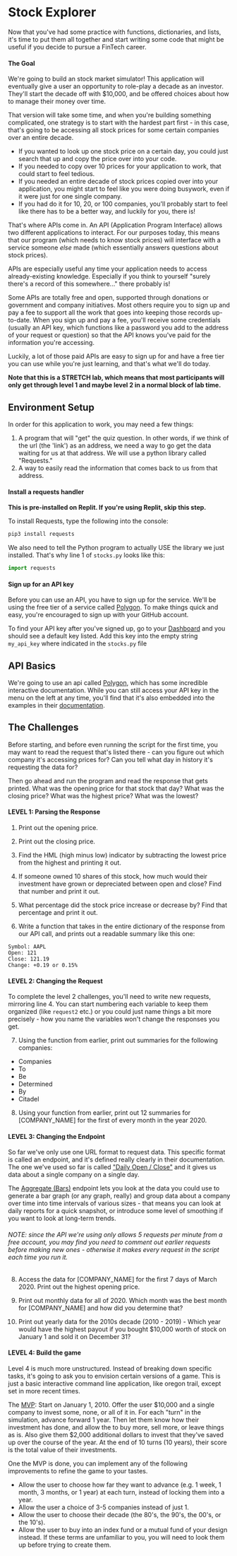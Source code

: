 # Stock Explorer

Now that you've had some practice with functions, dictionaries, and lists, it's time to put them all together and start writing some code that might be useful if you decide to pursue a FinTech career.

#### The Goal

We're going to build an stock market simulator! This application will eventually give a user an opportunity to role-play a decade as an investor. They'll start the decade off with $10,000, and be offered choices about how to manage their money over time.

That version will take some time, and when you're building something complicated, one strategy is to start with the hardest part first - in this case, that's going to be accessing all stock prices for some certain companies over an entire decade.

* If you wanted to look up one stock price on a certain day, you could just search that up and copy the price over into your code.
* If you needed to copy over 10 prices for your application to work, that could start to feel tedious.
* If you needed an entire decade of stock prices copied over into your application, you might start to feel like you were doing busywork, even if it were just for one single company. 
* If you had do it for 10, 20, or 100 companies, you'll probably start to feel like there has to be a better way, and luckily for you, there is!

That's where APIs come in. An API (Application Program Interface) allows two different applications to interact. For our purposes today, this means that our program (which needs to know stock prices) will interface with a service someone _else_ made (which essentially answers questions about stock prices).

APIs are especially useful any time your application needs to access already-existing knowledge. Especially if you think to yourself "surely there's a record of this somewhere..." there probably is!

Some APIs are totally free and open, supported through donations or government and company initiatives. Most others require you to sign up and pay a fee to support all the work that goes into keeping those records up-to-date. When you sign up and pay a fee, you'll receive some credentials (usually an API key, which functions like a password you add to the address of your request or question) so that the API knows you've paid for the information you're accessing.

Luckily, a lot of those paid APIs are easy to sign up for and have a free tier you can use while you're just learning, and that's what we'll do today.

**Note that this is a STRETCH lab, which means that most participants will only get through level 1 and maybe level 2 in a normal block of lab time.**

## Environment Setup

In order for this application to work, you may need a few things:

1. A program that will "get" the quiz question. In other words, if we think of the url (the 'link') as an address, we need a way to go get the data waiting for us at that address. We will use a python library called "Requests."
2. A way to easily read the information that comes back to us from that address.

#### Install a requests handler

**This is pre-installed on Replit. If you're using Replit, skip this step.**

To install Requests, type the following into the console:

```bash
pip3 install requests
```

We also need to tell the Python program to actually USE the library we just installed. That's why line 1 of `stocks.py` looks like this:

```Python
import requests
```

#### Sign up for an API key

Before you can use an API, you have to sign up for the service. We'll be using the free tier of a service called [Polygon](https://polygon.io/). To make things quick and easy, you're encouraged to sign up with your GitHub account.

To find your API key after you've signed up, go to your [Dashboard](https://polygon.io/dashboard/api-keys) and you should see a default key listed. Add this key into the empty string `my_api_key` where indicated in the `stocks.py` file

## API Basics

We're going to use an api called [Polygon](https://polygon.io/), which has some incredible interactive documentation. While you can still access your API key in the menu on the left at any time, you'll find that it's also embedded into the examples in their [documentation](https://polygon.io/docs/stocks/get_v1_open-close__stocksticker___date).

## The Challenges

Before starting, and before even running the script for the first time, you may want to read the request that's listed there - can you figure out which company it's accessing prices for? Can you tell what day in history it's requesting the data for?

Then go ahead and run the program and read the response that gets printed. What was the opening price for that stock that day? What was the closing price? What was the highest price? What was the lowest?

#### LEVEL 1: Parsing the Response

1. Print out the opening price.

2. Print out the closing price.

3. Find the HML (high minus low) indicator by subtracting the lowest price from the highest and printing it out.

4. If someone owned 10 shares of this stock, how much would their investment have grown or depreciated between open and close? Find that number and print it out.

5. What percentage did the stock price increase or decrease by? Find that percentage and print it out.

6. Write a function that takes in the entire dictionary of the response from our API call, and prints out a readable summary like this one:

```
Symbol: AAPL
Open: 121
Close: 121.19
Change: +0.19 or 0.15%
```

#### LEVEL 2: Changing the Request

To complete the level 2 challenges, you'll need to write new requests, mirroring line 4. You can start numbering each variable to keep them organized (like `request2` etc.) or you could just name things a bit more precisely - how you name the variables won't change the responses you get.

7. Using the function from earlier, print out summaries for the following companies:

- Companies
- To
- Be
- Determined
- By
- Citadel

8. Using your function from earlier, print out 12 summaries for [COMPANY_NAME] for the first of every month in the year 2020.

#### LEVEL 3: Changing the Endpoint

So far we've only use one URL format to request data. This specific format is called an endpoint, and it's defined really clearly in their documentation. The one we've used so far is called ["Daily Open / Close"](https://polygon.io/docs/stocks/get_v1_open-close__stocksticker___date) and it gives us data about a single company on a single day.

The [Aggregate (Bars)](https://polygon.io/docs/stocks/get_v2_aggs_ticker__stocksticker__range__multiplier___timespan___from___to) endpoint lets you look at the data you could use to generate a bar graph (or any graph, really) and group data about a company over time into time intervals of various sizes - that means you can look at daily reports for a quick snapshot, or introduce some level of smoothing if you want to look at long-term trends.

###### NOTE: since the API we're using only allows 5 requests per minute from a free account, you may find you need to comment out earlier requests before making new ones - otherwise it makes every request in the script each time you run it.

8. Access the data for [COMPANY_NAME] for the first 7 days of March 2020. Print out the highest opening price.

9. Print out monthly data for all of 2020. Which month was the best month for [COMPANY_NAME] and how did you determine that?

10. Print out yearly data for the 2010s decade (2010 - 2019) - Which year would have the highest payout if you bought $10,000 worth of stock on January 1 and sold it on December 31?

#### LEVEL 4: Build the game

Level 4 is much more unstructured. Instead of breaking down specific tasks, it's going to ask you to envision certain versions of a game. This is just a basic interactive command line application, like oregon trail, except set in more recent times.

The [MVP](https://www.productplan.com/glossary/minimum-viable-product/): Start on January 1, 2010. Offer the user $10,000 and a single company to invest some, none, or all of it in. For each "turn" in the simulation, advance forward 1 year. Then let them know how their investment has done, and allow the to buy more, sell more, or leave things as is. Also give them $2,000 additional dollars to invest that they've saved up over the course of the year. At the end of 10 turns (10 years), their score is the total value of their investments.

One the MVP is done, you can implement any of the following improvements to refine the game to your tastes.

- Allow the user to choose how far they want to advance (e.g. 1 week, 1 month, 3 months, or 1 year) at each turn, instead of locking them into a year.
- Allow the user a choice of 3-5 companies instead of just 1.
- Allow the user to choose their decade (the 80's, the 90's, the 00's, or the 10's).
- Allow the user to buy into an index fund or a mutual fund of your design instead. If these terms are unfamiliar to you, you will need to look them up before trying to create them.
